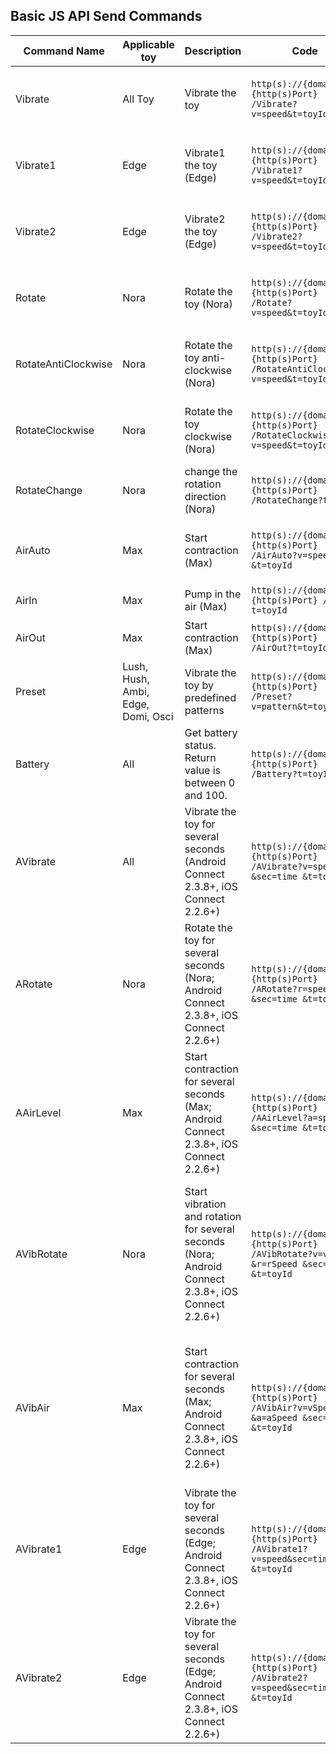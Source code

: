 ## Basic JS API Send Commands

| Command Name        | Applicable toy                     | Description                                                                                         | Code                                                                                 | Parameters                                                                                                                                            |
| ------------------- | ---------------------------------- | --------------------------------------------------------------------------------------------------- | ------------------------------------------------------------------------------------ | ----------------------------------------------------------------------------------------------------------------------------------------------------- |
| Vibrate             | All Toy                            | Vibrate the toy                                                                                     | `http(s)://{domain}:{http(s)Port} /Vibrate?v=speed&t=toyId`                          | **v**: Speed (Between 0 and 20)<br />**t**: Toy's ID (optional)                                                                                       |
| Vibrate1            | Edge                               | Vibrate1 the toy (Edge)                                                                             | `http(s)://{domain}:{http(s)Port} /Vibrate1?v=speed&t=toyId`                         | **v**: Speed (Between 0 and 20)<br />**t**: Toy's ID (optional)                                                                                       |
| Vibrate2            | Edge                               | Vibrate2 the toy (Edge)                                                                             | `http(s)://{domain}:{http(s)Port} /Vibrate2?v=speed&t=toyId`                         | **v**: Speed (Between 0 and 20)<br />**t**: Toy's ID (optional)                                                                                       |
| Rotate              | Nora                               | Rotate the toy (Nora)                                                                               | `http(s)://{domain}:{http(s)Port} /Rotate?v=speed&t=toyId`                           | **v**: Speed (Between 0 and 20)<br />**t**: Toy's ID (optional)                                                                                       |
| RotateAntiClockwise | Nora                               | Rotate the toy anti-clockwise (Nora)                                                                | `http(s)://{domain}:{http(s)Port} /RotateAntiClockwise?v=speed&t=toyId`              | **v**: Speed (Between 0 and 20)<br />**t**: Toy's ID (optional)                                                                                       |
| RotateClockwise     | Nora                               | Rotate the toy clockwise (Nora)                                                                     | `http(s)://{domain}:{http(s)Port} /RotateClockwise?v=speed&t=toyId`                  | **v**: Speed (Between 0 and 20)<br />**t**: Toy's ID (optional)                                                                                       |
| RotateChange        | Nora                               | change the rotation direction (Nora)                                                                | `http(s)://{domain}:{http(s)Port} /RotateChange?t=toyId`                             | **t**: Toy's ID (optional)                                                                                                                            |
| AirAuto             | Max                                | Start contraction (Max)                                                                             | `http(s)://{domain}:{http(s)Port} /AirAuto?v=speed &t=toyId`                         | **v**: Speed (Between 0 and 3)<br />**t**: Toy's ID (optional)                                                                                        |
| AirIn               | Max                                | Pump in the air (Max)                                                                               | `http(s)://{domain}:{http(s)Port} /AirIn?t=toyId`                                    | **t**: Toy's ID (optional)                                                                                                                            |
| AirOut              | Max                                | Start contraction (Max)                                                                             | `http(s)://{domain}:{http(s)Port} /AirOut?t=toyId`                                   | **t**: Toy's ID (optional)                                                                                                                            |
| Preset              | Lush, Hush, Ambi, Edge, Domi, Osci | Vibrate the toy by predefined patterns                                                              | `http(s)://{domain}:{http(s)Port} /Preset?v=pattern&t=toyId`                         | **v**: pattern (Between 0 and 3)<br />**t**: Toy's ID (optional)                                                                                      |
| Battery             | All                                | Get battery status. Return value is between 0 and 100.                                              | `http(s)://{domain}:{http(s)Port} /Battery?t=toyId`                                  | **t**: Toy's ID (optional)                                                                                                                            |
| AVibrate            | All                                | Vibrate the toy for several seconds (Android Connect 2.3.8+, iOS Connect 2.2.6+)                    | `http(s)://{domain}:{http(s)Port} /AVibrate?v=speed &sec=time &t=toyId`              | **v**: Speed (Between 0 and 20)<br />**sec**: Time in Seconds<br />**t**: Toy's ID (optional)                                                         |
| ARotate             | Nora                               | Rotate the toy for several seconds (Nora; Android Connect 2.3.8+, iOS Connect 2.2.6+)               | `http(s)://{domain}:{http(s)Port} /ARotate?r=speed &sec=time &t=toyId`               | **r**: Speed (Between 0 and 20)<br />**sec**: Time in Seconds<br />**t**: Toy's ID (optional)                                                         |
| AAirLevel           | Max                                | Start contraction for several seconds (Max; Android Connect 2.3.8+, iOS Connect 2.2.6+)             | `http(s)://{domain}:{http(s)Port} /AAirLevel?a=speed &sec=time &t=toyId`             | **a**: Speed (Between 0 and 3)<br />**sec**: Time in Seconds<br />**t**: Toy's ID (optional)                                                          |
| AVibRotate          | Nora                               | Start vibration and rotation for several seconds (Nora; Android Connect 2.3.8+, iOS Connect 2.2.6+) | `http(s)://{domain}:{http(s)Port} /AVibRotate?v=vSpeed &r=rSpeed &sec=time &t=toyId` | **v**: Vibrate Speed (Between 0 and 20) <br/> **r**: Rotate Speed (Between 0 and 20)<br />**sec**: Time in Seconds<br />**t**: Toy's ID (optional)    |
| AVibAir             | Max                                | Start contraction for several seconds (Max; Android Connect 2.3.8+, iOS Connect 2.2.6+)             | `http(s)://{domain}:{http(s)Port} /AVibAir?v=vSpeed &a=aSpeed &sec=time &t=toyId`    | **v**: Vibrate Speed (Between 0 and 20) <br/> **a**:Contraction Speed (Between 0 and 3)<br />**sec**: Time in Seconds<br />**t**: Toy's ID (optional) |
| AVibrate1           | Edge                               | Vibrate the toy for several seconds (Edge; Android Connect 2.3.8+, iOS Connect 2.2.6+)              | `http(s)://{domain}:{http(s)Port} /AVibrate1?v=speed&sec=time &t=toyId`              | **v**: Speed (Between 0 and 20)<br />**sec**: Time in Seconds<br />**t**: Toy's ID (optional)                                                         |
| AVibrate2           | Edge                               | Vibrate the toy for several seconds (Edge; Android Connect 2.3.8+, iOS Connect 2.2.6+)              | `http(s)://{domain}:{http(s)Port} /AVibrate2?v=speed&sec=time &t=toyId`              | **v**: Speed (Between 0 and 20)<br />**sec**: Time in Seconds<br />**t**: Toy's ID (optional)                                                         |
